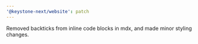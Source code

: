 ```yaml
---
'@keystone-next/website': patch
---
```


Removed backticks from inline code blocks in mdx, and made minor styling changes.

